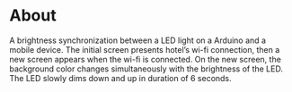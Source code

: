 # About

A brightness synchronization between a LED light on a Arduino and a mobile device. 
The initial screen presents hotel’s wi-fi connection, then a new screen appears when the wi-fi is connected. 
On the new screen, the background color changes simultaneously with the brightness of the LED. 
The LED slowly dims down and up in duration of 6 seconds.

